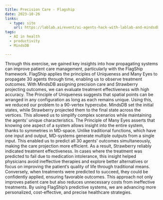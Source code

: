 ```yaml
---
title: Precision Care - Flagship
date: 2023-10-26
links:
  - type: site
    url: https://lablab.ai/event/ai-agents-hack-with-lablab-and-mindsdb/flagship/flagship-precsion-care
tags:
  - AI in health
  - productivity
  - MindsDB

---
```


Through this exercise, we gained key insights into how propagating systems can improve patient care management, particularly with the FlagShip framework. FlagShip applies the principles of Uniqueness and Many Eyes to propagate 30 agents through time, enabling us to observe treatment outcomes. With MindsDB assigning precision care and Strawberry projecting outcomes, we can evaluate treatment effectiveness with high accuracy. The Principle of Uniqueness suggests that spatial points can be arranged in any configuration as long as each remains unique. Using this, we reduced our problem to a 90-vertex hypercube. MindsDB set the initial states, while Strawberry projected them to the final state across the vertices. This allowed us to simplify complex scenarios while maintaining the agents' unique characteristics. The Principle of Many Eyes asserts that knowing one aspect of a system allows insight into the entire system, thanks to symmetries in MD-space. Unlike traditional functions, which have one input and output, MD-systems generate multiple outputs from a single input. This enabled us to predict all 30 agents' outcomes simultaneously, making the care projection more efficient. As a result, Strawberry reliably indicated treatment effectiveness. In cases where the treatment was predicted to fail due to medication intolerance, this insight helped physicians avoid ineffective therapies and explore better alternatives or focus on improving the patient’s quality of life through traditional means. Conversely, when treatments were predicted to succeed, they could be confidently applied, ensuring favorable outcomes. This approach not only improves patient care but also reduces unnecessary costs from ineffective treatments. By using FlagShip’s predictive systems, we are advancing more personalized, cost-effective, and precise healthcare strategies.


<!--more-->
